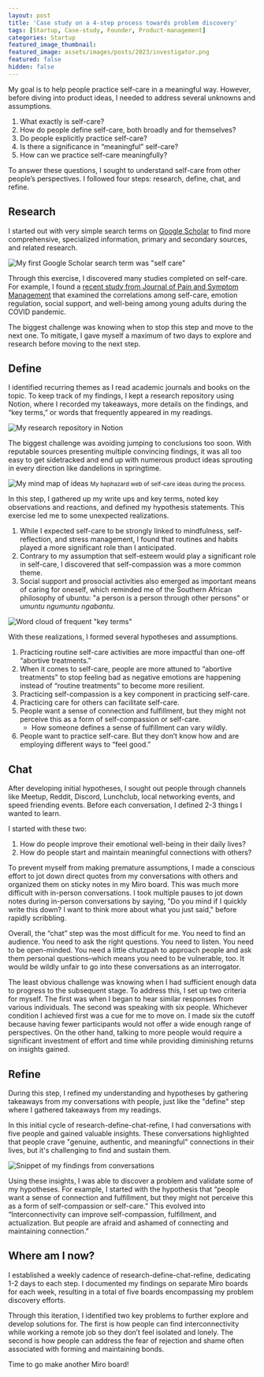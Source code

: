 ```yaml
---
layout: post
title: 'Case study on a 4-step process towards problem discovery'
tags: [Startup, Case-study, Founder, Product-management]
categories: Startup
featured_image_thumbnail:
featured_image: assets/images/posts/2023/investigator.png
featured: false
hidden: false
---
```


My goal is to help people practice self-care in a meaningful way. However, before diving into product ideas, I needed to address several unknowns and assumptions.

1. What exactly is self-care?
2. How do people define self-care, both broadly and for themselves?
3. Do people explicitly practice self-care?
4. Is there a significance in “meaningful” self-care?
5. How can we practice self-care meaningfully?

To answer these questions, I sought to understand self-care from other people’s perspectives. I followed four steps: research, define, chat, and refine.

## Research

I started out with very simple search terms on [Google Scholar](http://scholar.google.com) to find more comprehensive, specialized information, primary and secondary sources, and related research.

![My first Google Scholar search term was "self care"](assets/images/posts/2023/google-scholar-search.png)

Through this exercise, I discovered many studies completed on self-care. For example, I found a [recent study from Journal of Pain and Symptom Management](https://www.sciencedirect.com/science/article/pii/S0885392422004699) that examined the correlations among self-care, emotion regulation, social support, and well-being among young adults during the COVID pandemic.

The biggest challenge was knowing when to stop this step and move to the next one. To mitigate, I gave myself a maximum of two days to explore and research before moving to the next step.

## Define

I identified recurring themes as I read academic journals and books on the topic. To keep track of my findings, I kept a research repository using Notion, where I recorded my takeaways, more details on the findings, and “key terms,” or words that frequently appeared in my readings.

![My research repository in Notion](assets/images/posts/2023/research-repo.png)

The biggest challenge was avoiding jumping to conclusions too soon. With reputable sources presenting multiple convincing findings, it was all too easy to get sidetracked and end up with numerous product ideas sprouting in every direction like dandelions in springtime.

![My mind map of ideas](assets/images/posts/2023/mind-map.png)
<small>My haphazard web of self-care ideas during the process.</small>

In this step, I gathered up my write ups and key terms, noted key observations and reactions, and defined my hypothesis statements. This exercise led me to some unexpected realizations.

1. While I expected self-care to be strongly linked to mindfulness, self-reflection, and stress management, I found that routines and habits played a more significant role than I anticipated.
2. Contrary to my assumption that self-esteem would play a significant role in self-care, I discovered that self-compassion was a more common theme.
3. Social support and prosocial activities also emerged as important means of caring for oneself, which reminded me of the Southern African philosophy of ubuntu: "a person is a person through other persons" or *umuntu ngumuntu ngabantu.*

![Word cloud of frequent "key terms"](assets/images/posts/2023/word-cloud.png)

With these realizations, I formed several hypotheses and assumptions.

1. Practicing routine self-care activities are more impactful than one-off “abortive treatments.”
2. When it comes to self-care, people are more attuned to “abortive treatments” to stop feeling bad as negative emotions are happening instead of “routine treatments” to become more resilient.
3. Practicing self-compassion is a key component in practicing self-care.
4. Practicing care for others can facilitate self-care.
5. People want a sense of connection and fulfillment, but they might not perceive this as a form of self-compassion or self-care.
    - How someone defines a sense of fulfillment can vary wildly.
6. People want to practice self-care. But they don’t know how and are employing different ways to “feel good.”

## Chat

After developing initial hypotheses, I sought out people through channels like Meetup, Reddit, Discord, Lunchclub, local networking events, and speed friending events. Before each conversation, I defined 2-3 things I wanted to learn.

I started with these two:

1. How do people improve their emotional well-being in their daily lives?
2. How do people start and maintain meaningful connections with others?

To prevent myself from making premature assumptions, I made a conscious effort to jot down direct quotes from my conversations with others and organized them on sticky notes in my Miro board. This was much more difficult with in-person conversations. I took multiple pauses to jot down notes during in-person conversations by saying, "Do you mind if I quickly write this down? I want to think more about what you just said," before rapidly scribbling.

Overall, the “chat” step was the most difficult for me. You need to find an audience. You need to ask the right questions. You need to listen. You need to be open-minded. You need a little chutzpah to approach people and ask them personal questions–which means you need to be  vulnerable, too. It would be wildly unfair to go into these conversations as an interrogator.

The least obvious challenge was knowing when I had sufficient enough data to progress to the subsequent stage. To address this, I set up two criteria for myself. The first was when I began to hear similar responses from various individuals. The second was speaking with six people. Whichever condition I achieved first was a cue for me to move on. I made six the cutoff because having fewer participants would not offer a wide enough range of perspectives. On the other hand, talking to more people would require a significant investment of effort and time while providing diminishing returns on insights gained.

## Refine

During this step, I refined my understanding and hypotheses by gathering takeaways from my conversations with people, just like the "define" step where I gathered takeaways from my readings.

In this initial cycle of research-define-chat-refine, I had conversations with five people and gained valuable insights. These conversations highlighted that people crave "genuine, authentic, and meaningful" connections in their lives, but it's challenging to find and sustain them.

![Snippet of my findings from conversations](assets/images/posts/2023/findings.png)

Using these insights, I was able to discover a problem and validate some of my hypotheses. For example, I started with the hypothesis that “people want a sense of connection and fulfillment, but they might not perceive this as a form of self-compassion or self-care.” This evolved into “Interconnectivity can improve self-compassion, fulfillment, and actualization. But people are afraid and ashamed of connecting and maintaining connection.”

## Where am I now?

I established a weekly cadence of research-define-chat-refine, dedicating 1-2 days to each step. I documented my findings on separate Miro boards for each week, resulting in a total of five boards encompassing my problem discovery efforts.

Through this iteration, I identified two key problems to further explore and develop solutions for. The first is how people can find interconnectivity while working a remote job so they don’t feel isolated and lonely. The second is how people can address the fear of rejection and shame often associated with forming and maintaining bonds.

Time to go make another Miro board!

